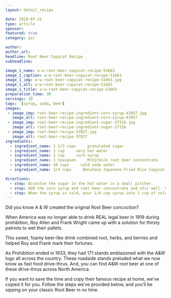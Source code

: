 ```yaml
---
layout: detail_recipe

date: 2018-07-31
type: article
sponsor:
featured: true
category: qsr

author:  
author_url:
headline: Root Beer Copycat Recipe
subheadline: 

image_1_name: a-w-root-beer-copycat-recipe-51663
image_1_caption: a-w-root-beer-copycat-recipe-51663
image_1_img: a-w-root-beer-copycat-recipe-51663.jpg
image_1_alt: a-w-root-beer-copycat-recipe-51663
image_1_title: a-w-root-beer-copycat-recipe-51663
preparation_time: 30
servings: 10
tags:  [syrup, soda, beer]
images: 
 - image_img: root-beer-recipe-ingredient-corn-syrup-43957.jpg
   image_alt: root-beer-recipe-ingredient-corn-syrup-43957
 - image_img: root-beer-recipe-ingredient-sugar-27316.jpg
   image_alt: root-beer-recipe-ingredient-sugar-27316
 - image_img: root-beer-recipe-57827.jpg
   image_alt: root-beer-recipe-57827
ingredients:
  - ingredient_name: 1 1/3 cups     granulated sugar
  - ingredient_name: 1 cup     very hot water
  - ingredient_name: 1 cup     corn syrup
  - ingredient_name: 1 teaspoon     McCormick root beer concentrate
  - ingredient_name: 10 cups     cold soda water
  - ingredient_name: 1/4 cups     Benihana Japanese Fried Rice Copycat Recipe

directions:
  - step: Dissolve the sugar in the hot water in a small pitcher.
  - step: Add the corn syrup and root beer concentrate and stir well. Cover and chill syrup until cold.
  - step: When the syrup is cold, pour 1/4 cup syrup into 1 cup of cold soda water. Sitr gently, add ice, and serve.
---
```


Did you know A &amp; W created the original Root Beer concoction?

<!--more-->When America was no longer able to drink REAL legal beer in 1919 during prohibition, Roy Allen and Frank Wright came up with a solution for thirsty patriots to wet their pallets.&nbsp;

This sweet, foamy beer-like drink combined root, herbs, and berries and helped Roy and Frank mark their fortunes.

As Prohibition ended in 1933, they had 171 stands emblazoned with the A&amp;W logo all across the country. These roadside stands preluded what we now know as fast food drive-thrus. And, you can find A&amp;W root beer at one of these drive-thrus across North America.

If you want to save the time and copy their famous recipe at home, we&rsquo;ve copied it for you. Follow the steps we&rsquo;ve provided below, and you&rsquo;ll be sipping on your classic Root Beer in no time.